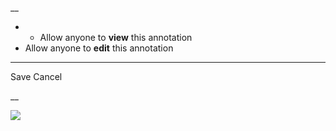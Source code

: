 __

  *   * Allow anyone to **view** this annotation
  * Allow anyone to **edit** this annotation



* * *

Save Cancel

__




![](https://bat.bing.com/action/0?ti=56018282&Ver=2&mid=aed97a4c-d883-48a0-9751-1b0bc6a2099d&sid=201ffde0635411ee902411d77b750559&vid=20202bf0635411ee9ac03f2e618b0b9f&vids=0&msclkid=N&pi=0&lg=en-US&sw=800&sh=600&sc=24&nwd=1&tl=Shortform%20%7C%201-2-3%20Magic&p=https%3A%2F%2Fwww.shortform.com%2Fapp%2Fbook%2F1-2-3-magic%2F1-page-summary&r=&lt=404&evt=pageLoad&sv=1&rn=148659)
